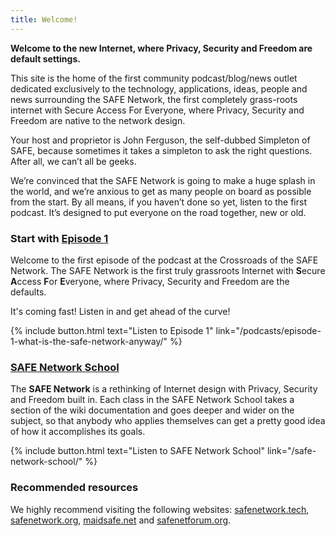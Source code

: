 ```yaml
---
title: Welcome!
---
```


**Welcome to the new Internet, where Privacy, Security and Freedom are default settings.**

This site is the home of the first community podcast/blog/news outlet dedicated exclusively to the technology, applications, ideas, people and news surrounding the SAFE Network, the first completely grass-roots internet with Secure Access For Everyone, where Privacy, Security and Freedom are native to the network design.

Your host and proprietor is John Ferguson, the self-dubbed Simpleton of SAFE, because sometimes it takes a simpleton to ask the right questions. After all, we can’t all be geeks.

We’re convinced that the SAFE Network is going to make a huge splash in the world, and we’re anxious to get as many people on board as possible from the start.
By all means, if you haven’t done so yet, listen to the first podcast. It’s designed to put everyone on the road together, new or old.

### Start with [Episode 1](/podcasts/episode-1-what-is-the-safe-network-anyway/)

Welcome to the first episode of the podcast at the Crossroads of the SAFE Network. The SAFE Network is the first truly grassroots Internet with **S**ecure **A**ccess **F**or **E**veryone, where Privacy, Security and Freedom are the defaults.

It's coming fast! Listen in and get ahead of the curve!

{% include button.html text="Listen to Episode 1" link="/podcasts/episode-1-what-is-the-safe-network-anyway/" %}

### [SAFE Network School](/safe-network-school/)

The **SAFE Network** is a rethinking of Internet design with Privacy, Security and Freedom built in. Each class in the SAFE Network School takes a section of the wiki documentation and goes deeper and wider on the subject, so that anybody who applies themselves can get a pretty good idea of how it accomplishes its goals.

{% include button.html text="Listen to SAFE Network School" link="/safe-network-school/" %}

### Recommended resources

We highly recommend visiting the following websites: [safenetwork.tech](https://safenetwork.tech), [safenetwork.org](https://safenetwork.org), [maidsafe.net](https://maidsafe.net) and [safenetforum.org](https://safenetforum.org).
